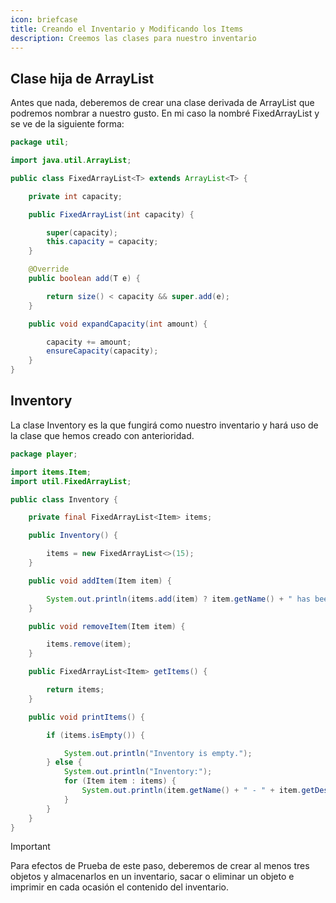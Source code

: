 ```yaml
---
icon: briefcase
title: Creando el Inventario y Modificando los Items
description: Creemos las clases para nuestro inventario
---
```


## Clase hija de ArrayList

Antes que nada, deberemos de crear una clase derivada de ArrayList que podremos nombrar a nuestro gusto. En mi caso la
nombré FixedArrayList y se ve de la siguiente forma:

```java
package util;

import java.util.ArrayList;

public class FixedArrayList<T> extends ArrayList<T> {

	private int capacity;

	public FixedArrayList(int capacity) {

		super(capacity);
		this.capacity = capacity;
	}

	@Override
	public boolean add(T e) {

		return size() < capacity && super.add(e);
	}

	public void expandCapacity(int amount) {

		capacity += amount;
		ensureCapacity(capacity);
	}
}
```

## Inventory

La clase Inventory es la que fungirá como nuestro inventario y hará uso de la clase que hemos creado con anterioridad.

```java
package player;

import items.Item;
import util.FixedArrayList;

public class Inventory {

	private final FixedArrayList<Item> items;

	public Inventory() {

		items = new FixedArrayList<>(15);
	}

	public void addItem(Item item) {

		System.out.println(items.add(item) ? item.getName() + " has been added to your inventory." : "Inventory is full.");
	}

	public void removeItem(Item item) {

		items.remove(item);
	}

	public FixedArrayList<Item> getItems() {

		return items;
	}

	public void printItems() {

		if (items.isEmpty()) {

			System.out.println("Inventory is empty.");
		} else {
			System.out.println("Inventory:");
			for (Item item : items) {
				System.out.println(item.getName() + " - " + item.getDescription());
			}
		}
	}
}
```

> [!important]
> Para efectos de Prueba de este paso, deberemos de crear al menos tres objetos y almacenarlos en un inventario, sacar o
> eliminar un objeto e imprimir en cada ocasión el contenido del inventario.

